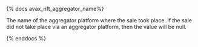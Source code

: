 {% docs avax_nft_aggregator_name%}

The name of the aggregator platform where the sale took place. If the sale did not take place via an aggregator platform, then the value will be null.

{% enddocs %}